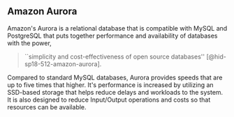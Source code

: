 Amazon Aurora
-------------

Amazon's Aurora is a relational database that is compatible with MySQL
and PostgreSQL that puts together performance and availability of
databases with the power,

> ``simplicity and cost-effectiveness of open source
> databases'' [@hid-sp18-512-amazon-aurora].

Compared to standard
MySQL databases, Aurora provides speeds that are up to five times that
higher. It's performance is increased by utilizing an SSD-based storage
that helps reduce delays and workloads to the system. It is also
designed to reduce Input/Output operations and costs so that resources
can be available.
